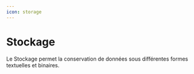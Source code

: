 ```yaml
---
icon: storage
---
```

# Stockage

Le Stockage permet la conservation de données sous différentes formes textuelles et binaires.
